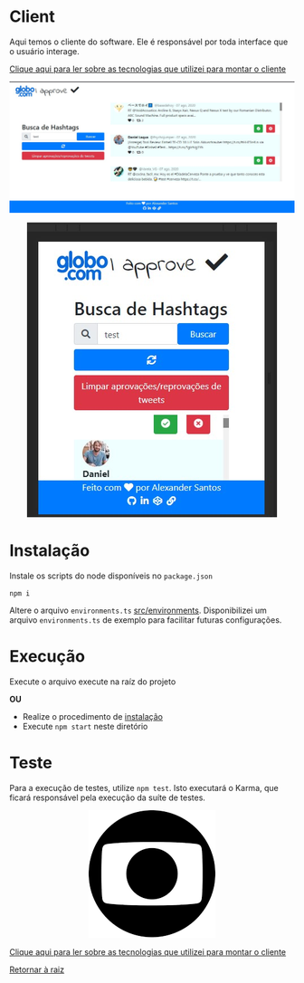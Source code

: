 # Client

Aqui temos o cliente do software. Ele é responsável por toda interface que o usuário interage.

[Clique aqui para ler sobre as tecnologias que utilizei para montar o cliente](ABOUT.md)

![Imagem do cliente executando](../assets/img/client-running.jpg)

<p align="center">
    <img src="../assets/img/client-running-mobile.jpg" />
</p>

# Instalação

Instale os scripts do node disponíveis no `package.json`

```
npm i
```

Altere o arquivo `environments.ts` [src/environments](src/environments). Disponibilizei um arquivo `environments.ts` de exemplo para facilitar futuras configurações.

# Execução

Execute o arquivo execute na raíz do projeto

**OU**

* Realize o procedimento de [instalação](#instalação)
* Execute `npm start` neste diretório

# Teste

Para a execução de testes, utilize `npm test`. Isto executará o Karma, que ficará responsável pela execução da suíte de testes.

<p align="center">
    <img src="../assets/img/globo.png" />
</p>

[Clique aqui para ler sobre as tecnologias que utilizei para montar o cliente](ABOUT.md)

[Retornar à raiz](../README.md)
